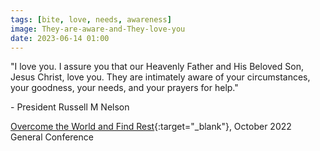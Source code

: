 ```yaml
---
tags: [bite, love, needs, awareness]
image: They-are-aware-and-They-love-you
date: 2023-06-14 01:00
---
```


"I love you. I assure you that our Heavenly Father and His Beloved Son, Jesus Christ, love you. They are intimately aware of your circumstances, your goodness, your needs, and your prayers for help."

\- President Russell M Nelson

[Overcome the World and Find Rest](https://www.churchofjesuschrist.org/study/general-conference/2022/10/47nelson?id=p1&lang=eng#p1){:target="_blank"}, October 2022 General Conference

